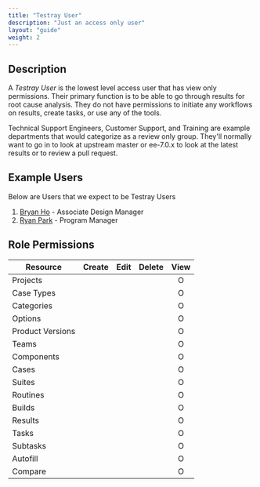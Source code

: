 ```yaml
---
title: "Testray User"
description: "Just an access only user"
layout: "guide"
weight: 2
---
```


<article id="1">

## Description

A *Testray User* is the lowest level access user that has view only permissions. Their primary function is to be able to go through results for root cause analysis. They do not have permissions to initiate any workflows on results, create tasks, or use any of the tools.

Technical Support Engineers, Customer Support, and Training are example departments that would categorize as a review only group. They'll normally want to go in to look at upstream master or ee-7.0.x to look at the latest results or to review a pull request. 

</article>

<article id="2">

## Example Users

Below are Users that we expect to be Testray Users

1. [Bryan Ho](https://loop.liferay.com/web/guest/home/-/loop/people/_bryan.ho) - Associate Design Manager
1. [Ryan Park](https://loop.liferay.com/web/guest/home/-/loop/people/_ryan.park) - Program Manager

</article>

<article id="3">

## Role Permissions

| Resource         | Create  | Edit    | Delete  | View    |
| ---------------- | :-----: | :-----: | :-----: | :-----: |
| Projects         |         |         |         |       O |
| Case Types       |         |         |         |       O |
| Categories       |         |         |         |       O |
| Options          |         |         |         |       O |
| Product Versions |         |         |         |       O |
| Teams            |         |         |         |       O |
| Components       |         |         |         |       O |
| Cases            |         |         |         |       O |
| Suites           |         |         |         |       O |
| Routines         |         |         |         |       O |
| Builds           |         |         |         |       O |
| Results          |         |         |         |       O |
| Tasks            |         |         |         |       O |
| Subtasks         |         |         |         |       O |
| Autofill         |         |         |         |       O |
| Compare          |         |         |         |       O |


</article>